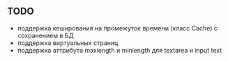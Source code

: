 ## TODO

- поддержка кеширования на промежуток времени (класс Cache) с сохранением в БД
- поддержка виртуальных страниц
- поддержка аттрибута maxlength и minlength для textarea и input text
